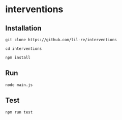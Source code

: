 # interventions

## Installation

```shell
git clone https://github.com/lil-re/interventions

cd interventions

npm install
```

## Run

```shell
node main.js
```

## Test

```shell
npm run test
```

